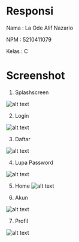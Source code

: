 # Responsi

Nama : La Ode Alif Nazario

NPM : 5210411079

Kelas : C

# Screenshot
1. Splashscreen
   
![alt text](https://github.com/AlifDeveloper/Responsi/blob/main/screenshot/1.Screenshot.jpg?raw=true)

2. Login

![alt text](https://github.com/AlifDeveloper/Responsi/blob/main/screenshot/2.Login.jpg?raw=true)

3. Daftar
   
![alt text](https://github.com/AlifDeveloper/Responsi/blob/main/screenshot/3.Daftar.jpg?raw=true)

4. Lupa Password
   
![alt text](https://github.com/AlifDeveloper/Responsi/blob/main/screenshot/4.Lupa%20Password.jpg?raw=true)

5. Home
![alt text](https://github.com/AlifDeveloper/Responsi/blob/main/screenshot/5.Home.jpg?raw=true)

6. Akun
    
![alt text](https://github.com/AlifDeveloper/Responsi/blob/main/screenshot/6.Akun.jpg?raw=true)

7. Profil
    
![alt text](https://github.com/AlifDeveloper/Responsi/blob/main/screenshot/7.Profil.jpg?raw=true)

